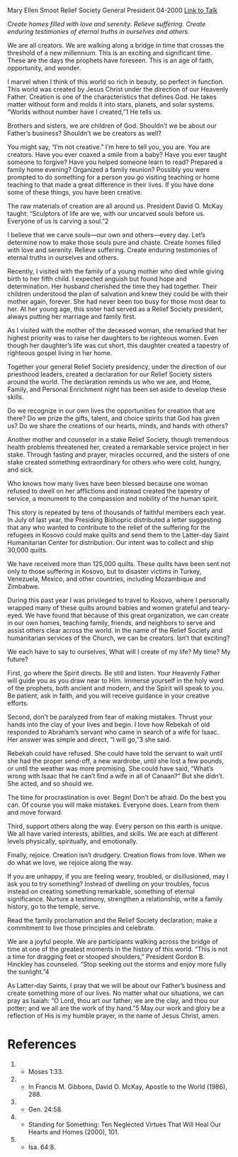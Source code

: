 Mary Ellen Smoot
Relief Society General President
04-2000
[Link to Talk](https://www.churchofjesuschrist.org/study/general-conference/2000/04/we-are-creators?lang=eng)

_Create homes filled with love and serenity. Relieve suffering. Create enduring testimonies of eternal truths in ourselves and others._

We are all creators. We are walking along a bridge in time that crosses the threshold of a new millennium. This is an exciting and significant time. These are the days the prophets have foreseen. This is an age of faith, opportunity, and wonder.

I marvel when I think of this world so rich in beauty, so perfect in function. This world was created by Jesus Christ under the direction of our Heavenly Father. Creation is one of the characteristics that defines God. He takes matter without form and molds it into stars, planets, and solar systems. “Worlds without number have I created,”1 He tells us.

Brothers and sisters, we are children of God. Shouldn’t we be about our Father’s business? Shouldn’t we be creators as well?

You might say, “I’m not creative.” I’m here to tell you, you are. You are creators. Have you ever coaxed a smile from a baby? Have you ever taught someone to forgive? Have you helped someone learn to read? Prepared a family home evening? Organized a family reunion? Possibly you were prompted to do something for a person you go visiting teaching or home teaching to that made a great difference in their lives. If you have done some of these things, you have been creative.

The raw materials of creation are all around us. President David O. McKay taught: “Sculptors of life are we, with our uncarved souls before us. Everyone of us is carving a soul.”2

I believe that we carve souls—our own and others—every day. Let’s determine now to make those souls pure and chaste. Create homes filled with love and serenity. Relieve suffering. Create enduring testimonies of eternal truths in ourselves and others.

Recently, I visited with the family of a young mother who died while giving birth to her fifth child. I expected anguish but found hope and determination. Her husband cherished the time they had together. Their children understood the plan of salvation and knew they could be with their mother again, forever. She had never been too busy for those most dear to her. At her young age, this sister had served as a Relief Society president, always putting her marriage and family first.

As I visited with the mother of the deceased woman, she remarked that her highest priority was to raise her daughters to be righteous women. Even though her daughter’s life was cut short, this daughter created a tapestry of righteous gospel living in her home.

Together your general Relief Society presidency, under the direction of our priesthood leaders, created a declaration for our Relief Society sisters around the world. The declaration reminds us who we are, and Home, Family, and Personal Enrichment night has been set aside to develop these skills.

Do we recognize in our own lives the opportunities for creation that are there? Do we prize the gifts, talent, and choice spirits that God has given us? Do we share the creations of our hearts, minds, and hands with others?

Another mother and counselor in a stake Relief Society, though tremendous health problems threatened her, created a remarkable service project in her stake. Through fasting and prayer, miracles occurred, and the sisters of one stake created something extraordinary for others who were cold, hungry, and sick.

Who knows how many lives have been blessed because one woman refused to dwell on her afflictions and instead created the tapestry of service, a monument to the compassion and nobility of the human spirit.

This story is repeated by tens of thousands of faithful members each year. In July of last year, the Presiding Bishopric distributed a letter suggesting that any who wanted to contribute to the relief of the suffering for the refugees in Kosovo could make quilts and send them to the Latter-day Saint Humanitarian Center for distribution. Our intent was to collect and ship 30,000 quilts.

We have received more than 125,000 quilts. These quilts have been sent not only to those suffering in Kosovo, but to disaster victims in Turkey, Venezuela, Mexico, and other countries, including Mozambique and Zimbabwe.

During this past year I was privileged to travel to Kosovo, where I personally wrapped many of these quilts around babies and women grateful and teary-eyed. We have found that because of this great organization, we can create in our own homes, teaching family, friends, and neighbors to serve and assist others clear across the world. In the name of the Relief Society and humanitarian services of the Church, we can be creators. Isn’t that exciting?

We each have to say to ourselves, What will I create of my life? My time? My future?

First, go where the Spirit directs. Be still and listen. Your Heavenly Father will guide you as you draw near to Him. Immerse yourself in the holy word of the prophets, both ancient and modern, and the Spirit will speak to you. Be patient, ask in faith, and you will receive guidance in your creative efforts.

Second, don’t be paralyzed from fear of making mistakes. Thrust your hands into the clay of your lives and begin. I love how Rebekah of old responded to Abraham’s servant who came in search of a wife for Isaac. Her answer was simple and direct, “I will go,”3 she said.

Rebekah could have refused. She could have told the servant to wait until she had the proper send-off, a new wardrobe, until she lost a few pounds, or until the weather was more promising. She could have said, “What’s wrong with Isaac that he can’t find a wife in all of Canaan?” But she didn’t. She acted, and so should we.

The time for procrastination is over. Begin! Don’t be afraid. Do the best you can. Of course you will make mistakes. Everyone does. Learn from them and move forward.

Third, support others along the way. Every person on this earth is unique. We all have varied interests, abilities, and skills. We are each at different levels physically, spiritually, and emotionally.

Finally, rejoice. Creation isn’t drudgery. Creation flows from love. When we do what we love, we rejoice along the way.

If you are unhappy, if you are feeling weary, troubled, or disillusioned, may I ask you to try something? Instead of dwelling on your troubles, focus instead on creating something remarkable, something of eternal significance. Nurture a testimony, strengthen a relationship, write a family history, go to the temple, serve.

Read the family proclamation and the Relief Society declaration; make a commitment to live those principles and celebrate.

We are a joyful people. We are participants walking across the bridge of time at one of the greatest moments in the history of this world. “This is not a time for dragging feet or stooped shoulders,” President Gordon B. Hinckley has counseled. “Stop seeking out the storms and enjoy more fully the sunlight.”4

As Latter-day Saints, I pray that we will be about our Father’s business and create something more of our lives. No matter what our situations, we can pray as Isaiah: “O Lord, thou art our father; we are the clay, and thou our potter; and we all are the work of thy hand.”5 May our work and glory be a reflection of His is my humble prayer, in the name of Jesus Christ, amen.

# References
1. - Moses 1:33.
2. - In Francis M. Gibbons, David O. McKay, Apostle to the World (1986), 288.
3. - Gen. 24:58.
4. - Standing for Something: Ten Neglected Virtues That Will Heal Our Hearts and Homes (2000), 101.
5. - Isa. 64:8.